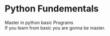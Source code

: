 # Python Fundementals
Master in python basic Programs <br>
If you learn from basic you  are gonna be master.
